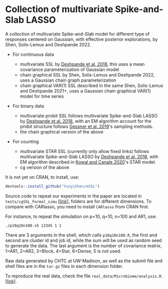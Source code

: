 # Collection of multivariate Spike-and-Slab LASSO

A collection of multivariate Spike-and-Slab model for different type of responses centered on Gaussian, with effective posterior explorations, by Shen, Solis-Lemus and Deshpande 2022.  

- For continuous data
    - multivariate SSL by [Deshpande et al. 2018](https://arxiv.org/abs/1708.08911), this uses a mean covariance parameterization of Gaussian model
    - chain graphical SSL by Shen, Solis-Lemus and Deshpande 2022, uses a Gaussian chain graph parameterization
    - chain graphical VAR(1) SSL described in the same Shen, Solis-Lemus and Deshpande 2021+, uses a Gaussian chain graphical VAR(1) model for time series

- For binary data
    - multivariate probit SSL follows multivariate Spike-and-Slab LASSO by [Deshpande et al. 2018](https://arxiv.org/abs/1708.08911), with an EM algorithm account for the probit structure follows [Gessner et al. 2019](arxiv.org/abs/1910.09328)'s sampling methods.
    - the chain graphical version of the above

- For counting
    - multivariate STAR SSL (currently only allow fixed links) follows multivariate Spike-and-Slab LASSO by [Deshpande et al. 2018](https://arxiv.org/abs/1708.08911), with EM algorithm described in [Kowal and Canale 2020](arxiv.org/abs/1906.11653)'s STAR model. 
    - cg version of the above



It is not yet on CRAN, to install, use:

```r
devtools::install_github("YunyiShen/mSSL")
```

Source code to repeat our experiments in the paper are located in `tests/cgSSL_Formal_simu` [[link]](https://github.com/YunyiShen/mSSL/tree/dev/tests/cgSSL_Formal_simu), folders are for different dimensions. To compare with CARlasso, you need to install `CARlasso` from CRAN first.

For instance, to repeat the simulation on p=10, q=10, n=100 and AR1, use:

```shell
./p10q10n100.sh 12345 1 1
```
There are 3 arguments in the shell, which calls `p10q10n100.R`, the first and second are cluster id and job id, while the sum will be used as random seed to generate the data. The last argument is the number of covariance matrix, 1=AR1, 2=AR2, 3=Block, 4=Star, 6=Dense, 5 is not used. 

Raw data generated by CHTC at UW-Madison, as well as the submit file and shell files are in the `tar.gz` files in each dimension folder.

To reproduce the real data, check the file `real_data/Microbiome/analysis.R`. [[link]](https://github.com/YunyiShen/mSSL/blob/dev/real_data/Micorbiome/analysis.R). 
